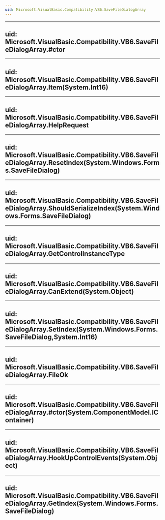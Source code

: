 ```yaml
---
uid: Microsoft.VisualBasic.Compatibility.VB6.SaveFileDialogArray
---
```


---
uid: Microsoft.VisualBasic.Compatibility.VB6.SaveFileDialogArray.#ctor
---

---
uid: Microsoft.VisualBasic.Compatibility.VB6.SaveFileDialogArray.Item(System.Int16)
---

---
uid: Microsoft.VisualBasic.Compatibility.VB6.SaveFileDialogArray.HelpRequest
---

---
uid: Microsoft.VisualBasic.Compatibility.VB6.SaveFileDialogArray.ResetIndex(System.Windows.Forms.SaveFileDialog)
---

---
uid: Microsoft.VisualBasic.Compatibility.VB6.SaveFileDialogArray.ShouldSerializeIndex(System.Windows.Forms.SaveFileDialog)
---

---
uid: Microsoft.VisualBasic.Compatibility.VB6.SaveFileDialogArray.GetControlInstanceType
---

---
uid: Microsoft.VisualBasic.Compatibility.VB6.SaveFileDialogArray.CanExtend(System.Object)
---

---
uid: Microsoft.VisualBasic.Compatibility.VB6.SaveFileDialogArray.SetIndex(System.Windows.Forms.SaveFileDialog,System.Int16)
---

---
uid: Microsoft.VisualBasic.Compatibility.VB6.SaveFileDialogArray.FileOk
---

---
uid: Microsoft.VisualBasic.Compatibility.VB6.SaveFileDialogArray.#ctor(System.ComponentModel.IContainer)
---

---
uid: Microsoft.VisualBasic.Compatibility.VB6.SaveFileDialogArray.HookUpControlEvents(System.Object)
---

---
uid: Microsoft.VisualBasic.Compatibility.VB6.SaveFileDialogArray.GetIndex(System.Windows.Forms.SaveFileDialog)
---
